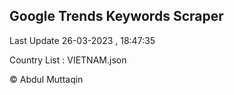 

## Google Trends Keywords Scraper 
 
Last Update 26-03-2023 , 18:47:35

Country List :
VIETNAM.json



© Abdul Muttaqin 
